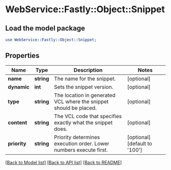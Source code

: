 # WebService::Fastly::Object::Snippet

## Load the model package
```perl
use WebService::Fastly::Object::Snippet;
```

## Properties
Name | Type | Description | Notes
------------ | ------------- | ------------- | -------------
**name** | **string** | The name for the snippet. | [optional] 
**dynamic** | **int** | Sets the snippet version. | [optional] 
**type** | **string** | The location in generated VCL where the snippet should be placed. | [optional] 
**content** | **string** | The VCL code that specifies exactly what the snippet does. | [optional] 
**priority** | **string** | Priority determines execution order. Lower numbers execute first. | [optional] [default to &#39;100&#39;]

[[Back to Model list]](../README.md#documentation-for-models) [[Back to API list]](../README.md#documentation-for-api-endpoints) [[Back to README]](../README.md)


